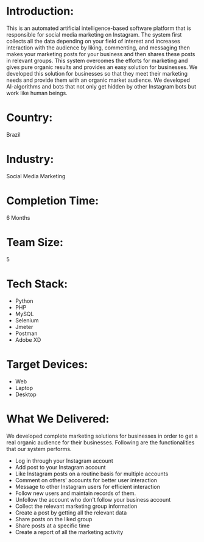 # Introduction:
This is an automated artificial intelligence-based software platform that is responsible for social media marketing on Instagram. The system first collects all the data depending on your field of interest and increases interaction with the audience by liking, commenting, and messaging then makes your marketing posts for your business and then shares these posts in relevant groups.
This system overcomes the efforts for marketing and gives pure organic results and provides an easy solution for businesses.
We developed this solution for businesses so that they meet their marketing needs and provide them with an organic market audience. We developed AI-algorithms and bots that not only get hidden by other Instagram bots but work like human beings.
# Country:
Brazil
# Industry:
Social Media Marketing
# Completion Time:
6 Months
# Team Size:
5
# Tech Stack:
- Python
- PHP
- MySQL
- Selenium
- Jmeter
- Postman
- Adobe XD

# Target Devices:
- Web
- Laptop
- Desktop

# What We Delivered:
We developed complete marketing solutions for businesses in order to get a real organic audience for their businesses. Following are the functionalities that our system performs.
- Log in through your Instagram account
- Add post to your Instagram account
- Like Instagram posts on a routine basis for multiple accounts
- Comment on others' accounts for better user interaction
- Message to other Instagram users for efficient interaction
- Follow new users and maintain records of them.
- Unfollow the account who don't follow your business account
- Collect the relevant marketing group information
- Create a post by getting all the relevant data
- Share posts on the liked group 
- Share posts at a specific time 
- Create a report of all the marketing activity
